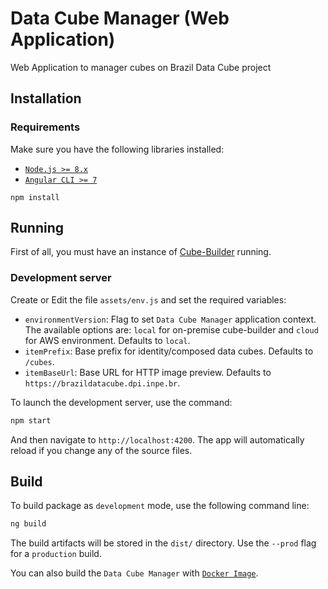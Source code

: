 # Data Cube Manager (Web Application)

Web Application to manager cubes on Brazil Data Cube project

## Installation
### Requirements

Make sure you have the following libraries installed:

- [`Node.js >= 8.x`](https://nodejs.org/en/)
- [`Angular CLI >= 7`](https://angular.io/)

```
npm install
```

## Running

First of all, you must have an instance of [Cube-Builder](https://github.com/brazil-data-cube/cube-builder) running.

### Development server

Create or Edit the file ``assets/env.js`` and set the required variables:

- ``environmentVersion``: Flag to set ``Data Cube Manager`` application context.
    The available options are: ``local`` for on-premise cube-builder and ``cloud`` for AWS environment. Defaults to ``local``.
- ``itemPrefix``: Base prefix for identity/composed data cubes. Defaults to ``/cubes``.
- ``itemBaseUrl``: Base URL for HTTP image preview. Defaults to ``https://brazildatacube.dpi.inpe.br``.


To launch the development server, use the command:

```bash
npm start
```

And then navigate to `http://localhost:4200`. The app will automatically reload if you change any of the source files.

## Build

To build package as `development` mode, use the following command line:

```bash
ng build
```

The build artifacts will be stored in the `dist/` directory. Use the `--prod` flag for a `production` build.

You can also build the `Data Cube Manager` with [`Docker Image`](../deploy).
